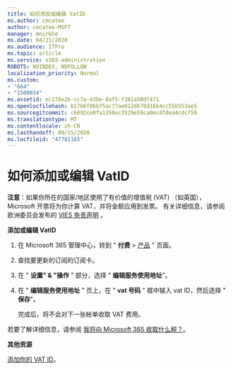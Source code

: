 ```yaml
---
title: 如何添加或编辑 VatID
ms.author: cmcatee
author: cmcatee-MSFT
manager: mnirkhe
ms.date: 04/21/2020
ms.audience: ITPro
ms.topic: article
ms.service: o365-administration
ROBOTS: NOINDEX, NOFOLLOW
localization_priority: Normal
ms.custom:
- "664"
- "1500034"
ms.assetid: ec278e2b-cc7a-43be-8af5-f381a50d7471
ms.openlocfilehash: b17b6f8bb75ac77ae012db70d16b4cc55b553ae5
ms.sourcegitcommit: c6692ce0fa1358ec3529e59ca0ecdfdea4cdc759
ms.translationtype: MT
ms.contentlocale: zh-CN
ms.lasthandoff: 09/15/2020
ms.locfileid: "47781165"
---
```

# <a name="how-to-add-or-edit-a-vatid"></a>如何添加或编辑 VatID

**注意**：如果你所在的国家/地区使用了有价值的增值税 (VAT) （如英国），Microsoft 开票将为你计算 VAT，并将金额应用到发票。 有关详细信息，请参阅欧洲委员会发布的 [VIES 免责声明](https://go.microsoft.com/fwlink/p/?LinkID=841741) 。

**添加或编辑 VatID**

1. 在 Microsoft 365 管理中心，转到 " **付费** \> [产品](https://go.microsoft.com/fwlink/p/?linkid=842054) " 页面。

2. 查找要更新的订阅的订阅卡。

3. 在 " **设置" & "操作** " 部分，选择 " **编辑服务使用地址**"。

4. 在 " **编辑服务使用地址** " 页上，在 " **vat 号码** " 框中输入 vat ID，然后选择 " **保存**"。

    完成后，将不会对下一张帐单收取 VAT 费用。

若要了解详细信息，请参阅 [我将向 Microsoft 365 收取什么税？](https://docs.microsoft.com/microsoft-365/commerce/billing-and-payments/tax-information)。

**其他资源**

[添加你的 VAT ID](https://docs.microsoft.com/microsoft-365/commerce/billing-and-payments/tax-information?view=o365-worldwide#add-your-vat-id-eu-countries-only)。